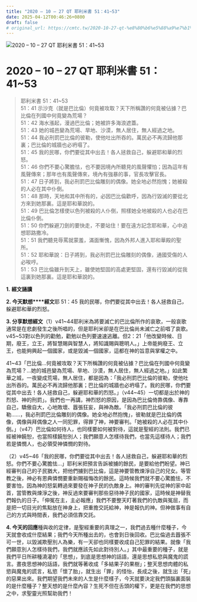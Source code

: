 ```yaml
---
title: "2020 – 10 – 27 QT 耶利米書 51：41~53"
date: 2025-04-12T00:46:26+0800
draft: false
# original_url: https://cmtc.tw/2020-10-27-qt-%e8%80%b6%e5%88%a9%e7%b1%b3%e6%9b%b8-51%ef%bc%9a4153
---
```


![2020 – 10 – 27 QT 耶利米書 51：41~53](/images/qt.jpg   "2020 – 10 – 27 QT 耶利米書 51：41~53")

# 2020 – 10 – 27 QT 耶利米書 51：41~53

> 耶利米書 51：41~53  
> 51：41 示沙克（就是巴比倫）何竟被攻取？天下所稱讚的何竟被佔據？巴比倫在列國中何竟變為荒場？  
> 51：42 海水漲起，漫過巴比倫；她被許多海浪遮蓋。  
> 51：43 她的城邑變為荒場、旱地、沙漠，無人居住，無人經過之地。  
> 51：44 我必刑罰巴比倫的彼勒，使他吐出所吞的。萬民必不再流歸他那裏；巴比倫的城牆也必坍塌了。  
> 51：45 我的民哪，你們要從其中出去！各人拯救自己，躲避耶和華的烈怒。  
> 51：46 你們不要心驚膽怯，也不要因境內所聽見的風聲懼怕；因為這年有風聲傳來；那年也有風聲傳來，境內有強暴的事，官長攻擊官長。  
> 51：47 日子將到，我必刑罰巴比倫雕刻的偶像。她全地必然抱愧；她被殺的人必在其中仆倒。  
> 51：48 那時，天地和其中所有的，必因巴比倫歡呼，因為行毀滅的要從北方來到她那裏。這是耶和華說的。  
> 51：49 巴比倫怎樣使以色列被殺的人仆倒，照樣她全地被殺的人也必在巴比倫仆倒。  
> 51：50 你們躲避刀劍的要快走，不要站住！要在遠方記念耶和華，心中追想耶路撒冷。  
> 51：51 我們聽見辱罵就蒙羞，滿面慚愧，因為外邦人進入耶和華殿的聖所。  
> 51：52 耶和華說：日子將到，我必刑罰巴比倫雕刻的偶像，通國受傷的人必唉哼。  
> 51：53 巴比倫雖升到天上，雖使她堅固的高處更堅固，還有行毀滅的從我這裏到她那裏。這是耶和華說的。

**1.** **經文誦讀**

**2. 今天默想****經文**耶 51：45 我的民哪，你們要從其中出去！各人拯救自己，躲避耶和華的烈怒。

**3. 分享默想經文**（1）v41~44耶利米為將要滅亡的巴比倫所作的哀歌，一般哀歌通常是在悲劇發生之後所唱的，但是耶利米卻是在巴比倫尚未滅亡之前唱了哀歌。v45~53對以色列的勸勉，勸勉以色列要速速逃離。但2：21「他改變時候、日期，廢王，立王，將智慧賜與智慧人，將知識賜與聰明人。」上帝能夠廢王、立王，也能夠興起一個國家，或是毀滅一個國家，這都在神的旨意與掌權之中。

41~43「巴比倫…何竟被攻取？天下所稱讚的何竟被佔據？巴比倫在列國中何竟變為荒場？…她的城邑變為荒場、旱地、沙漠，無人居住，無人經過之地。」如此繁華之城，一夜變成荒場，無人居住，都是因為：「我必刑罰巴比倫的彼勒，使他吐出所吞的。萬民必不再流歸他那裏；巴比倫的城牆也必坍塌了。我的民哪，你們要從其中出去！各人拯救自己，躲避耶和華的烈怒。」（v44~45）一切都是出於神的烈怒、神的刑罰」。我們也一再講，神烈怒的原因，是因為巴比倫倚靠偶像、專靠自己，驕傲自大，心地敗壞、囂張狂妄，與神為敵。「我必刑罰巴比倫的彼勒……，我必刑罰巴比倫雕刻的偶像。她全地必然抱愧」，彼勒就是巴比倫的偶像，偶像與拜偶像之人一同犯罪，得罪了神，神要審判。「她被殺的人必在其中仆倒。」（v47）巴比倫如何待人，也同樣要如何被對待，這就是聖經的法則。我們已經被神饒恕，也當照樣饒恕別人；我們願意人怎樣待我們，也當先這樣待人；我們若是憐憫人，也必領受神憐憫的對待。

（2）v45~46「我的民哪，你們要從其中出去！各人拯救自己，躲避耶和華的烈怒。你們不要心驚膽怯…」耶利米把預言告訴被擄的餘民，是要給他們盼望。神已經審判自己的子民猶大，把他們擄到巴比倫，這是神要管教煉淨自己的兒女。等管教之後，神必有恩典憐憫要重新賜福悔改的餘民。這時候我們就不要心驚膽怯，不要害怕，因為神的怒氣轉過來要發在神子民的仇敵身上。神的審判先從神的家中起首，當管教與煉淨之後，神反過來要審判那些惡待神子民的國家，這時候是神替我們報仇的日子。「伸冤在主，主必報應」我們不要整天盯著我們的仇敵與冤屈，而是把一切目光的焦點放在神身上，把重擔交託給神，神是報仇的神。但神做事有自己的方式與時間表，我們必須信靠交託。

**4. 今天的回應**種與收的定律，是聖經重要的真理之一，我們過去種什麼種子，今天就會收成什麼結果；我們今天所種出去的，也會到日後回收。巴比倫過去囂張不可一世，以毀滅欺壓別人為樂，有一天卻也同樣要收成自己犯罪的結果。就像「我們願意別人怎樣待我們，我們就應該先如此對待別人。」其中最重要的種子，就是我們平日所耕種澆灌的「思想」，到底是思想神的話語，還是思想私慾與魔鬼的謊言。晝夜思想神的話語，我們就等著收成「多結果子的果樹」；整天思想肉體的私慾與魔鬼的謊言，私慾「懷了胎」，就生出「罪」的怪怡，長成之後，就生出「死」的惡果出來。我們期望我們未來的人生是什麼樣子，今天就要決定我們頭腦裏面裝的是什麼種子？整天想的是什麼內容？生死不但在舌頭的權下，更是在我們的思想之中，求聖靈光照幫助我們！